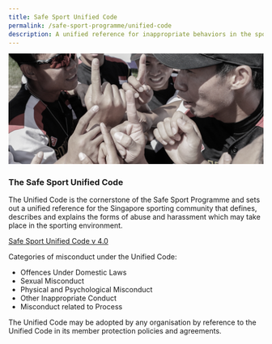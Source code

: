 ```yaml
---
title: Safe Sport Unified Code
permalink: /safe-sport-programme/unified-code
description: A unified reference for inappropriate behaviors in the sporting environment
---
```

![Alt text for image on Isomer site](/images/softball.png)
### The Safe Sport Unified Code

The Unified Code is the cornerstone of the Safe Sport Programme and sets out a unified reference for the Singapore sporting community that defines, describes and explains the forms of abuse and harassment which may take place in the sporting environment.

  [Safe Sport Unified Code v 4.0](/files/Safe%20Sport%20Unified%20Code.pdf)

Categories of misconduct under the Unified Code:
* Offences Under Domestic Laws
* Sexual Misconduct
* Physical and Psychological Misconduct
* Other Inappropriate Conduct
* Misconduct related to Process


The Unified Code may be adopted by any organisation by reference to the Unified Code in its member protection policies and agreements.
